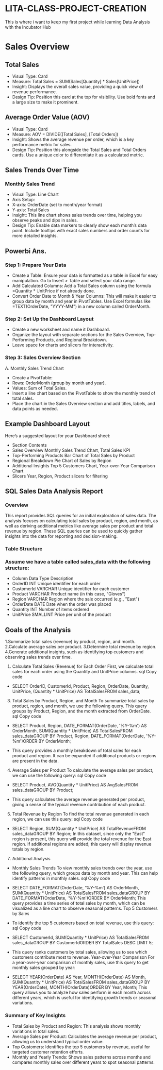 # LITA-CLASS-PROJECT-CREATION
This is where i want to keep my first project while learning Data Analysis with the Incubator Hub

# Sales Overview
## Total Sales
- Visual Type: Card
- Measure: Total Sales = SUM(Sales[Quantity] * Sales[UnitPrice])
- Insight: Displays the overall sales value, providing a quick view of revenue performance.
- Design Tip: Position this card at the top for visibility. Use bold fonts and a large size to make it prominent.

## Average Order Value (AOV)
- Visual Type: Card
- Measure: AOV = DIVIDE([Total Sales], [Total Orders])
- Insight: Shows the average revenue per order, which is a key performance metric for sales.
- Design Tip: Position this alongside the Total Sales and Total Orders cards. Use a unique color to differentiate it as a calculated metric.

 ## Sales Trends Over Time
### Monthly Sales Trend
- Visual Type: Line Chart
- Axis Setup:
- X-axis: OrderDate (set to month/year format)
- Y-axis: Total Sales
- Insight: This line chart shows sales trends over time, helping you observe peaks and dips in sales.
- Design Tip: Enable data markers to clearly show each month’s data point. Include tooltips with exact sales numbers and order counts for more detailed insights.

## Powerbi Ans.
### Step 1: Prepare Your Data
- Create a Table: Ensure your data is formatted as a table in Excel for easy manipulation. Go to Insert > Table and select your data range.
- Add Calculated Columns: Add a Total Sales column using the formula =Quantity * UnitPrice if not already done.
- Convert Order Date to Month & Year Columns: This will make it easier to group data by month and year in PivotTables.
Use Excel formulas like =TEXT(OrderDate, "YYYY-MM") in a new column called OrderMonth.


### Step 2: Set Up the Dashboard Layout
- Create a new worksheet and name it Dashboard.
- Organize the layout with separate sections for the Sales Overview, Top-Performing Products, and Regional Breakdown.
- Leave space for charts and slicers for interactivity.

### Step 3: Sales Overview Section
A. Monthly Sales Trend Chart
- Create a PivotTable:
- Rows: OrderMonth (group by month and year).
- Values: Sum of Total Sales.
- Insert a line chart based on the PivotTable to show the monthly trend of total sales.
- Place the chart in the Sales Overview section and add titles, labels, and data points as needed.

## Example Dashboard Layout
Here’s a suggested layout for your Dashboard sheet:
- Section	Contents
- Sales Overview	Monthly Sales Trend Chart, Total Sales KPI
- Top-Performing Products	Bar Chart of Total Sales by Product
- Regional Breakdown	Pie Chart of Sales by Region
- Additional Insights	Top 5 Customers Chart, Year-over-Year Comparison Chart
- Slicers	Year, Region, Product slicers for filtering


## SQL Sales Data Analysis Report
### Overview
This report provides SQL queries for an initial exploration of sales data. The analysis focuses on calculating total sales by product, region, and month, as well as deriving additional metrics like average sales per product and total revenue by region. These SQL queries can be used to quickly gather insights into the data for reporting and decision-making.
### Table Structure
### Assume we have a table called sales_data with the following structure:
- Column	Data Type	Description
- OrderID	INT	Unique identifier for each order
- CustomerId	VARCHAR	Unique identifier for each customer
- Product	VARCHAR	Product name (in this case, "Gloves")
- Region	VARCHAR	Region where the sale occurred (e.g., "East")
- OrderDate	DATE	Date when the order was placed
- Quantity	INT	Number of items ordered
- UnitPrice	SMALLINT	Price per unit of the product
  
## Goals of the Analysis
1.Summarize total sales (revenue) by product, region, and month.
2.Calculate average sales per product.
3.Determine total revenue by region.
4.Generate additional insights, such as identifying top customers and observing sales trends over time.

1. Calculate Total Sales (Revenue) for Each Order
First, we calculate total sales for each order using the Quantity and UnitPrice columns.
sql
Copy code
- SELECT 
    OrderID,
    CustomerId,
    Product,
    Region,
    OrderDate,
    Quantity,
    UnitPrice,
    (Quantity * UnitPrice) AS TotalSalesFROM 
    sales_data;
   
3. Total Sales by Product, Region, and Month
To summarize total sales by product, region, and month, we use the following query. This query groups by Product, Region, and the month extracted from OrderDate.
sql
Copy code
- SELECT 
    Product,
    Region,
    DATE_FORMAT(OrderDate, '%Y-%m') AS OrderMonth,
    SUM(Quantity * UnitPrice) AS TotalSalesFROM 
    sales_dataGROUP BY 
    Product,
    Region,
    DATE_FORMAT(OrderDate, '%Y-%m')ORDER BY 
    OrderMonth;

- This query provides a monthly breakdown of total sales for each product and region. It can be expanded if additional products or regions are present in the data.
4. Average Sales per Product
To calculate the average sales per product, we can use the following query:
sql
Copy code
- SELECT 
    Product,
    AVG(Quantity * UnitPrice) AS AvgSalesFROM 
    sales_dataGROUP BY 
    Product;

- This query calculates the average revenue generated per product, giving a sense of the typical revenue contribution of each product.
5. Total Revenue by Region
To find the total revenue generated in each region, we can use this query:
sql
Copy code
- SELECT 
    Region,
    SUM(Quantity * UnitPrice) AS TotalRevenueFROM 
    sales_dataGROUP BY 
    Region;
In this dataset, since only the "East" region is present, this query will provide the total revenue for the East region. If additional regions are added,
this query will display revenue totals by region.

7. Additional Analysis
- Monthly Sales Trends
To view monthly sales trends over the year, use the following query, which groups data by month and year. This can help identify patterns in monthly sales.
sql
Copy code
- SELECT 
    DATE_FORMAT(OrderDate, '%Y-%m') AS OrderMonth,
    SUM(Quantity * UnitPrice) AS TotalSalesFROM 
    sales_dataGROUP BY 
    DATE_FORMAT(OrderDate, '%Y-%m')ORDER BY 
    OrderMonth;
This query provides a time series of total sales by month, which can be visualized as a line chart to observe seasonal patterns.
Top 5 Customers by Sales

- To identify the top 5 customers based on total revenue, use this query:
sql
Copy code
- SELECT 
    CustomerId,
    SUM(Quantity * UnitPrice) AS TotalSalesFROM 
    sales_dataGROUP BY 
    CustomerIdORDER BY 
    TotalSales DESC
LIMIT 5;

- This query ranks customers by total sales, allowing us to see which customers contribute most to revenue.
Year-over-Year Comparison
 For a year-over-year comparison of monthly sales, use this query to get monthly sales grouped by year:
- SELECT 
    YEAR(OrderDate) AS Year,
    MONTH(OrderDate) AS Month,
    SUM(Quantity * UnitPrice) AS TotalSalesFROM 
    sales_dataGROUP BY 
    YEAR(OrderDate), MONTH(OrderDate)ORDER BY 
    Year, Month;
This query allows you to analyze how sales perform in each month across different years, which is useful for identifying growth trends or seasonal variations.

### Summary of Key Insights
- Total Sales by Product and Region: This analysis shows monthly variations in total sales.
- Average Sales per Product: Calculates the average revenue per product, allowing us to understand typical order value.
- Top Customers: Identifies the top 5 customers by revenue, useful for targeted customer retention efforts.
- Monthly and Yearly Trends: Shows sales patterns across months and compares monthly sales over different years to spot seasonal patterns.







